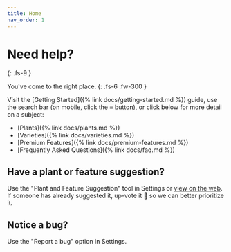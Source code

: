 ```yaml
---
title: Home
nav_order: 1
---
```


# Need help? 
{: .fs-9 }

You've come to the right place.
{: .fs-6 .fw-300 }


Visit the [Getting Started]({% link docs/getting-started.md %}) guide, use the search bar (on mobile, click the ≡ button), or click below for more detail on a subject:

- [Plants]({% link docs/plants.md %})
- [Varieties]({% link docs/varieties.md %})
- [Premium Features]({% link docs/premium-features.md %})
- [Frequently Asked Questions]({% link docs/faq.md %})

## Have a plant or feature suggestion? 
Use the "Plant and Feature Suggestion" tool in Settings or [view on the web](https://planter.garden/requests). If someone has already suggested it, up-vote it 🔼 so we can better prioritize it.

## Notice a bug?
Use the "Report a bug" option in Settings.

